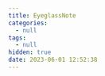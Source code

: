 ```yaml
---
title: EyeglassNote
categories:
  - null
tags:
  - null
hidden: true
date: 2023-06-01 12:52:38
---
```

















